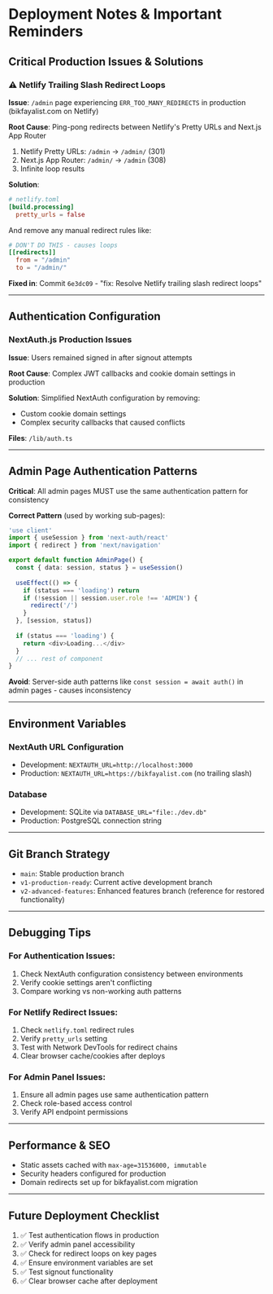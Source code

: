# Deployment Notes & Important Reminders

## Critical Production Issues & Solutions

### ⚠️ Netlify Trailing Slash Redirect Loops

**Issue**: `/admin` page experiencing `ERR_TOO_MANY_REDIRECTS` in production (bikfayalist.com on Netlify)

**Root Cause**: Ping-pong redirects between Netlify's Pretty URLs and Next.js App Router
1. Netlify Pretty URLs: `/admin` → `/admin/` (301)
2. Next.js App Router: `/admin/` → `/admin` (308)
3. Infinite loop results

**Solution**: 
```toml
# netlify.toml
[build.processing]
  pretty_urls = false
```
And remove any manual redirect rules like:
```toml
# DON'T DO THIS - causes loops
[[redirects]]
  from = "/admin"
  to = "/admin/"
```

**Fixed in**: Commit `6e3dc09` - "fix: Resolve Netlify trailing slash redirect loops"

---

## Authentication Configuration

### NextAuth.js Production Issues

**Issue**: Users remained signed in after signout attempts

**Root Cause**: Complex JWT callbacks and cookie domain settings in production

**Solution**: Simplified NextAuth configuration by removing:
- Custom cookie domain settings
- Complex security callbacks that caused conflicts

**Files**: `/lib/auth.ts`

---

## Admin Page Authentication Patterns

**Critical**: All admin pages MUST use the same authentication pattern for consistency

**Correct Pattern** (used by working sub-pages):
```typescript
'use client'
import { useSession } from 'next-auth/react'
import { redirect } from 'next/navigation'

export default function AdminPage() {
  const { data: session, status } = useSession()
  
  useEffect(() => {
    if (status === 'loading') return
    if (!session || session.user.role !== 'ADMIN') {
      redirect('/')
    }
  }, [session, status])
  
  if (status === 'loading') {
    return <div>Loading...</div>
  }
  // ... rest of component
}
```

**Avoid**: Server-side auth patterns like `const session = await auth()` in admin pages - causes inconsistency

---

## Environment Variables

### NextAuth URL Configuration
- Development: `NEXTAUTH_URL=http://localhost:3000`
- Production: `NEXTAUTH_URL=https://bikfayalist.com` (no trailing slash)

### Database
- Development: SQLite via `DATABASE_URL="file:./dev.db"`
- Production: PostgreSQL connection string

---

## Git Branch Strategy

- `main`: Stable production branch
- `v1-production-ready`: Current active development branch
- `v2-advanced-features`: Enhanced features branch (reference for restored functionality)

---

## Debugging Tips

### For Authentication Issues:
1. Check NextAuth configuration consistency between environments
2. Verify cookie settings aren't conflicting
3. Compare working vs non-working auth patterns

### For Netlify Redirect Issues:
1. Check `netlify.toml` redirect rules
2. Verify `pretty_urls` setting
3. Test with Network DevTools for redirect chains
4. Clear browser cache/cookies after deploys

### For Admin Panel Issues:
1. Ensure all admin pages use same authentication pattern
2. Check role-based access control
3. Verify API endpoint permissions

---

## Performance & SEO

- Static assets cached with `max-age=31536000, immutable`
- Security headers configured for production
- Domain redirects set up for bikfayalist.com migration

---

## Future Deployment Checklist

1. ✅ Test authentication flows in production
2. ✅ Verify admin panel accessibility 
3. ✅ Check for redirect loops on key pages
4. ✅ Ensure environment variables are set
5. ✅ Test signout functionality
6. ✅ Clear browser cache after deployment